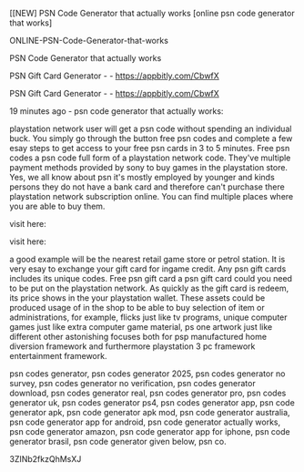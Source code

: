 [[NEW] PSN Code Generator that actually works [online psn code generator that works]

ONLINE-PSN-Code-Generator-that-works

PSN Code Generator that actually works

PSN Gift Card Generator - - https://appbitly.com/CbwfX


PSN Gift Card Generator - - https://appbitly.com/CbwfX


19 minutes ago - psn code generator that actually works:

playstation network user will get a psn code without spending an individual buck. You simply go through the button free psn codes and complete a few esay steps to get access to your free psn cards in 3 to 5 minutes. Free psn codes a psn code full form of a playstation network code. They've multiple payment methods provided by sony to buy games in the playstation store. Yes, we all know about psn it's mostly employed by younger and kinds persons they do not have a bank card and therefore can't purchase there playstation network subscription online. You can find multiple places where you are able to buy them.

visit here:

visit here:

 a good example will be the nearest retail game store or petrol station. It is very esay to exchange your gift card for ingame credit. Any psn gift cards includes its unique codes. Free psn gift card a psn gift card could you need to be put on the playstation network. As quickly as the gift card is redeem, its price shows in the your playstation wallet. These assets could be produced usage of in the shop to be able to buy selection of item or administrations, for example, flicks just like tv programs, unique computer games just like extra computer game material, ps one artwork just like different other astonishing focuses both for psp manufactured home diversion framework and furthermore playstation  3 pc framework entertainment framework.

psn codes generator, psn codes generator 2025, psn codes generator no survey, psn codes generator no verification, psn codes generator download, psn codes generator real, psn codes generator pro, psn codes generator uk, psn codes generator ps4, psn codes generator app, psn code generator apk, psn code generator apk mod, psn code generator australia, psn code generator app for android, psn code generator actually works, psn code generator amazon, psn code generator app for iphone, psn code generator brasil, psn code generator given below, psn co.

3ZINb2fkzQhMsXJ

